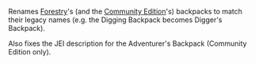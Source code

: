 Renames [Forestry](https://www.curseforge.com/minecraft/mc-mods/forestry)'s (and the [Community Edition](https://www.curseforge.com/minecraft/mc-mods/forestry-community-edition)'s) backpacks to match their legacy names (e.g. the Digging Backpack becomes Digger's Backpack).

Also fixes the JEI description for the Adventurer's Backpack (Community Edition only).